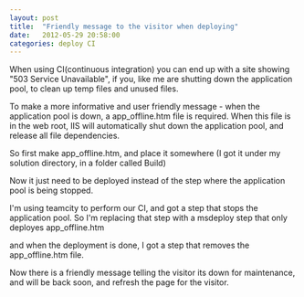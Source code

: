 ```yaml
---
layout: post
title:  "Friendly message to the visitor when deploying"
date:   2012-05-29 20:58:00
categories: deploy CI
---
```


When using CI(continuous integration) you can end up with a site showing "503 Service Unavailable", if you, like me are shutting down the application pool, to clean up temp files and unused files.

To make a more informative and user friendly message - when the application pool is down, a app_offline.htm file is required.
When this file is in the web root, IIS will automatically shut down the application pool, and release all file dependencies.

So first make app_offline.htm, and place it somewhere (I got it under my solution directory, in a folder called Build)

Now it just need to be deployed instead of the step where the application pool is being stopped.

I'm using teamcity to perform our CI, and got a step that stops the application pool.
So I'm replacing that step with a msdeploy step that only deployes app_offline.htm


and when the deployment is done, I got a step that removes the app_offline.htm file.


Now there is a friendly message telling the visitor its down for maintenance, and will be back soon, and refresh the page for the visitor.